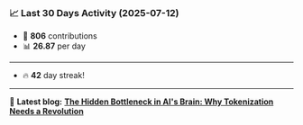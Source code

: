 <!--START_STATS-->
### 📈 Last 30 Days Activity (2025-07-12)  
- 🧮 **806** contributions  
- 📊 **26.87** per day
---
- 🔥 **42** day streak!
---
📝 **Latest blog:** [**The Hidden Bottleneck in AI's Brain: Why Tokenization Needs a Revolution**](https://andriak.com/blog/tokenization-revolution)
<!--END_STATS-->
